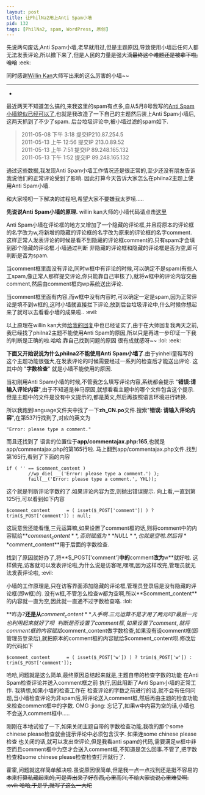 ```yaml
---
layout: post
title: 让PhilNa2用上Anti Spam小墙
pid: 132
tags: [PhilNa2, spam, WordPress, 原创]
---
```

先说两句废话,Anti Spam小墙,老早就用过,但是主题原因,导致使用小墙后任何人都无法发表评论,所以撤下来了,但是人民的力量是强大滴~~最终这个难题还是被拿下啦,哈哈~~ :eek:

同时感谢[Willin Kan](http://kan.willin.org/)大师写出来的这么厉害的小墙~~

- - -
-
最近两天不知道怎么搞的,来我这里的spam有点多,自从5月8号我写的[Anti Spam小墙貌似已经可以了](/2011/05/anti-spam-works.html),也就是我改造了一下自己的主题然后装上Anti Spam小墙后,这两天抓到了不少了spam.
后台垃圾评论中,被小墙过滤的spam如下.

> 2011-05-08 下午 3:18 提交IP210.87.254.5  
> 2011-05-13 上午 12:56 提交IP 213.0.89.52  
> 2011-05-13 上午 7:51 提交IP 89.248.165.132  
> 2011-05-13 下午 1:52 提交IP 89.248.165.132

通过这些数据,我发现Anti Spam小墙工作情况还是很正常的,至少还没有朋友告诉我说他们的正常评论受到了影响.
因此打算今天告诉大家怎么在philna2主题上使用Anti Spam小墙.

和大家唠叨一下解决的过程吧,希望大家不要嫌我太罗嗦.....

**先说说Anti Spam小墙的原理.** willin kan大师的小墙代码请点击[这里](http://kan.willin.org/?p=1324)

Anti Spam小墙在评论框的地方又增加了一个隐藏的评论框,并且将原本的评论框的名字改为w,将新增的隐藏的评论框的名字改为原来的评论框的名字comment.
这样正常人发表评论的时候是看不到隐藏的评论框comment的.只有spam才会填到那个隐藏的评论框.小墙通过判断 非隐藏的评论框和隐藏的评论框是否为空,即可判断是否为spam.

当comment框里面没有评论,同时w框中有评论的时候,可以确定不是spam(有些人工spam,像正常人那样提交评论,你只能靠自己审核了),就将w框中的评论内容交由comment,然后由comment框向wp系统送出评论.

当comment框里面有内容,而w框中没有内容时,可以确定一定是spam,因为正常评论是填不到w框的,这时小墙就直接拦下评论,放到后台垃圾评论中,什么时候你想起来了就可以去看看小墙的成果啦.. :evil:

以上原理在willin kan大师[给我的回复](http://kan.willin.org/?page_id=88&cpage=11#comment-8661)中也已经证实了,由于在大师回复我两天之前,我已经找了philna2主题不能使用Anti Spam的原因,所以只是再进一步印证一下我的判断是正确的啦.哈哈.靠自己找到问题的原因 很有成就感呀~~ :lol:  :eek:

**下面又开始说说为什么philna2不能使用Anti Spam小墙了**.由于yinheli童鞋写的这个主题功能很强大,在发表评论的时候需要经过一系列的检查后才能送出评论. 这其中的 "**字数检查**" 就是小墙不能使用的原因.

当初刚用Anti Spam小墙的时候,不管我怎么填写评论内容,系统都会提示 "**错误:请输入评论内容**",由于不知道是神马原因,就想看看主题中的哪个文件包含这个提示.但是主题中的文件是没有中文提示的,都是英文,然后再按照语言环境进行转换.

所以我跑到language文件夹中找了一下**zh_CN.po**文件.搜索"**错误: 请输入评论内容**",在第537行找到了,对应的英文为

    "Error: please type a comment."
而且还找到了 语言的位置位于**app/commentajax.php:165**,也就是app/commentajax.php的第165行啦.
马上翻到app/commentajax.php文件.找到第165行,看到了下面的内容

    if ( '' == $comment_content )
            //wp_die( __('Error: please type a comment.') );
            fail(__('Error: please type a comment.', YHL));
这个就是判断评论字数的了.如果评论内容为空,则抛出错误提示.
向上看,一直到第125行,可以看到如下内容

    $comment_content      = ( isset($_POST['comment']) ) ? trim($_POST['comment']) : null;
这玩意我还能看懂,三元运算嘛,如果设置了comment框的话,则将comment中的内容赋给**$comment_content**,否则赋值为**NULL**,也就是空啦.然后将**$comment_content**用于后面的字数检查.

找到了原因就好办了,将**$_POST['comment']**中的**comment**改为**w**就好啦.
这样做完,访客就可以发表评论啦,为什么说是访客呢,嘿嘿,因为这样改完,管理员就无法发表评论啦, :evil:

小墙的工作原理是,只在访客界面添加隐藏的评论框,管理员登录后是没有隐藏的评论框(即w框)的. 没有w框,不管怎么检查w都为空啊,所以**$comment_content**的内容就一直为空,因此就一直通不过字数检查咯. :lol:

**咋办?**还是从**$comment_content**入手啊.三元运算不是才用了两元吗?最后一元也利用起来就好了呗~~
判断是否设置了comment框,如果设置了comment,就将comment框的内容赋给$comment_content做字数检查,如果没有设comment框(即管理员登录后),就把原本的comment框的内容赋给$comment_content呗.修改后的代码如下

    $comment_content      = ( isset($_POST['w']) ) ? trim($_POST['w']) : trim($_POST['comment']);
哈哈,问题就是这么简单,最终原因总结起来就是,主题自带的检查字数的功能 在Anti Spam检查评论并送入comment框之前 执行,因此阻断了Anti Spam小墙的正常工作.
我猜想,如果小墙的检查工作在 检查评论的字数之前进行的话,就不会有任何问题,当小墙检查评论为非spam后,将评论送入comment框,然后再由主题的检查功能来检查comment框中的字数.
OMG :jiong: 忘记了,如果w中内容为空的话,小墙也不会送入comment框中.....

刚刚在本地试验了一下,如果关闭主题自带的字数检查功能,我改的那个some chinese please检查就会提示评论中必须包含汉字.
如果连some chinese please检查 也关闭的话,就可以发出空评论,但是我看anti spam的代码,需要满足w框中非空而且comment框中为空才会送入comment框,不知道是怎么回事.不管了,把字数检查和some chinese please检查检查打开就行了.

霍霍,问题就这样简单解决啦.虽说原因很简单,但是我一点一点找到还是挺不容易的~~本来打算私藏起来的,可是弄出来了好东西,心里高兴,不给大家说说心里难受啊. :evil: 哈哈,于是乎,就写了这么一大坨~~
